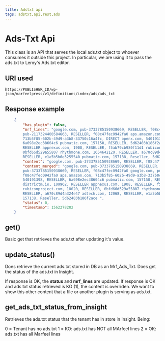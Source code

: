 ```yaml
---
title: Adstxt api
tags: adstxt,api,rest,ads
---
```


# Ads-Txt Api

This class is an API that serves the local ads.txt object to whoever consumes it outside this project.
In particular, we are using it to pass the ads.txt to Leroy's Ads.txt editor.

## URI used

`https://PUBLISHER_ID/wp-json/marfeelpress/v1/definitions/index/ads/ads_txt`

## Response example

```json
    {
        "has_plugin": false,
        "mrf_lines": "google.com, pub-3733785150938669, RESELLER, f08c47fec0942fa0 google.com,
        pub-2117324400584663, RESELLER, f08c47fec0942fa0 aps.amazon.com,
        713b5f85-602b-49d9-a3b8-33750c16a4fc, DIRECT openx.com, 540191398, RESELLER,
        6a698e2ec38604c6 pubmatic.com, 157150, RESELLER, 5d62403b186f2ace districtm.io, 100962,
        RESELLER appnexus.com, 1908, RESELLER, f5ab79cb980f11d1 rubiconproject.com, 18020, RESELLER,
        0bfd66d529a55807 rhythmone.com, 1654642120, RESELLER, a670c89d4a324e47 adtech.com, 12068,
        RESELLER, e1a5b5b6e3255540 pubmatic.com, 157138, Reseller, 5d62403b186f2ace ",
        "content": "google.com, pub-3733785150938669, RESELLER, f08c47fec0942fa0 google.com",
        "content_merged": "google.com, pub-3733785150938669, RESELLER, f08c47fec0942fa0 google.com,
        pub-3733785150938669, RESELLER, f08c47fec0942fa0 google.com, pub-2117324400584663, RESELLER,
        f08c47fec0942fa0 aps.amazon.com, 713b5f85-602b-49d9-a3b8-33750c16a4fc, DIRECT openx.com,
        540191398, RESELLER, 6a698e2ec38604c6 pubmatic.com, 157150, RESELLER, 5d62403b186f2ace
        districtm.io, 100962, RESELLER appnexus.com, 1908, RESELLER, f5ab79cb980f11d1
        rubiconproject.com, 18020, RESELLER, 0bfd66d529a55807 rhythmone.com, 1654642120,
        RESELLER, a670c89d4a324e47 adtech.com, 12068, RESELLER, e1a5b5b6e3255540 pubmatic.com,
        157138, Reseller, 5d62403b186f2ace ",
        "status": 0,
        "timestamp": 1562278202
    }
```

## get()

Basic get that retrieves the ads.txt after updating it's value.

## update_status()

Does retrieve the current ads.txt stored in DB as an Mrf_Ads_Txt.
Does get the status of the ads.txt in Insight.

If response is OK, the **status** and **mrf_lines** are updated.
If response is OK and ads.txt status retrieved is KO (1), the content is overriden. We want to show
this other content that a file or another plugin is serving as ads.txt.

## get_ads_txt_status_from_insight

Retrieves the ads.txt status that the tenant has in store in Insight. Being:

0 = Tenant has no ads.txt
1 = KO: ads.txt has NOT all MArfeel lines
2 = OK: ads.txt has all Marfeel lines

